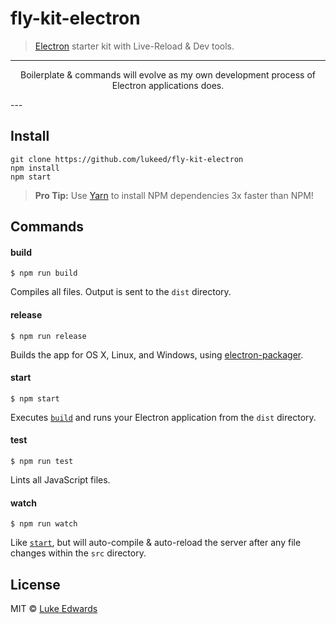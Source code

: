 # fly-kit-electron

> [Electron](https://github.com/atom/electron) starter kit with Live-Reload & Dev tools.

---
<p align="center">Boilerplate & commands will evolve as my own development process of Electron applications does.</p>
---

## Install

```
git clone https://github.com/lukeed/fly-kit-electron
npm install
npm start
```

> **Pro Tip:** Use [Yarn](https://yarnpkg.com/) to install NPM dependencies 3x faster than NPM!


## Commands

#### build

```
$ npm run build
```

Compiles all files. Output is sent to the `dist` directory.

#### release

```
$ npm run release
```

Builds the app for OS X, Linux, and Windows, using [electron-packager](https://github.com/electron-userland/electron-packager).

#### start

```
$ npm start
```

Executes [`build`](#build) and runs your Electron application from the `dist` directory.

#### test

```
$ npm run test
```

Lints all JavaScript files.

#### watch

```
$ npm run watch
```

Like [`start`](#start), but will auto-compile & auto-reload the server after any file changes within the `src` directory.


## License

MIT © [Luke Edwards](http://lukeed.com)
